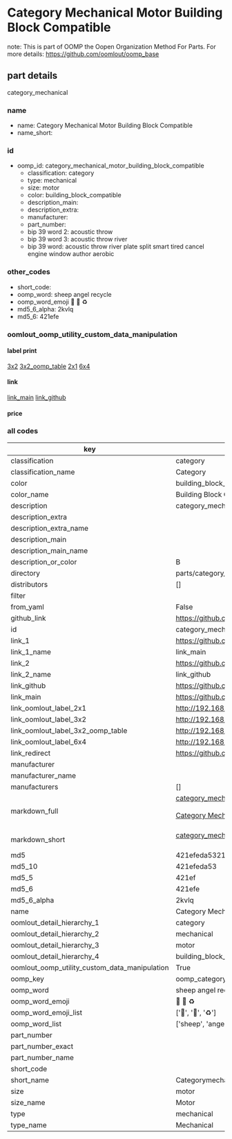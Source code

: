 # Category Mechanical Motor Building Block Compatible  

note: This is part of OOMP the Oopen Organization Method For Parts. For more details: https://github.com/oomlout/oomp_base

##  part details
  



category_mechanical



### name
* name: Category Mechanical Motor Building Block Compatible
* name_short: 
### id
* oomp_id: category_mechanical_motor_building_block_compatible
  * classification: category
  * type: mechanical
  * size: motor
  * color: building_block_compatible
  * description_main: 
  * description_extra: 
  * manufacturer: 
  * part_number: 
  * bip 39 word 2: acoustic throw
  * bip 39 word 3: acoustic throw river
  * bip 39 word: acoustic throw river plate split smart tired cancel engine window author aerobic

### other_codes
* short_code: 
* oomp_word: sheep angel recycle
* oomp_word_emoji :sheep: :angel: :recycle:
* md5_6_alpha: 2kvlq
* md5_6: 421efe






### oomlout_oomp_utility_custom_data_manipulation
#### label print
[3x2](http://192.168.1.245:1112/?label=oomp%202kvlq)
[3x2_oomp_table](http://192.168.1.108:1112/?label=oomp%202kvlq)
[2x1](http://192.168.1.242:1112/?label=oomp%202kvlq)
[6x4](http://192.168.1.55:1112/?label=oomp%202kvlq)    

#### link

[link_main](https://github.com/oomlout/oomlout_oomp_version_1_messy/tree/main/parts/category_mechanical_motor_building_block_compatible) [link_github](https://github.com/oomlout/oomlout_oomp_version_1_messy/tree/main/parts/category_mechanical_motor_building_block_compatible)                             

#### price







### all codes 
| key | value |  
| --- | --- |  
| classification | category |  
| classification_name | Category |  
| color | building_block_compatible |  
| color_name | Building Block Compatible |  
| description | category_mechanical |  
| description_extra |  |  
| description_extra_name |  |  
| description_main |  |  
| description_main_name |  |  
| description_or_color | B  |  
| directory | parts/category_mechanical_motor_building_block_compatible |  
| distributors | [] |  
| filter |  |  
| from_yaml | False |  
| github_link | https://github.com/oomlout/oomlout_oomp_part_src/tree/main/parts/category_mechanical_motor_building_block_compatible |  
| id | category_mechanical_motor_building_block_compatible |  
| link_1 | https://github.com/oomlout/oomlout_oomp_version_1_messy/tree/main/parts/category_mechanical_motor_building_block_compatible |  
| link_1_name | link_main |  
| link_2 | https://github.com/oomlout/oomlout_oomp_version_1_messy/tree/main/parts/category_mechanical_motor_building_block_compatible |  
| link_2_name | link_github |  
| link_github | https://github.com/oomlout/oomlout_oomp_version_1_messy/tree/main/parts/category_mechanical_motor_building_block_compatible |  
| link_main | https://github.com/oomlout/oomlout_oomp_version_1_messy/tree/main/parts/category_mechanical_motor_building_block_compatible |  
| link_oomlout_label_2x1 | http://192.168.1.242:1112/?label=oomp%202kvlq |  
| link_oomlout_label_3x2 | http://192.168.1.245:1112/?label=oomp%202kvlq |  
| link_oomlout_label_3x2_oomp_table | http://192.168.1.108:1112/?label=oomp%202kvlq |  
| link_oomlout_label_6x4 | http://192.168.1.55:1112/?label=oomp%202kvlq |  
| link_redirect | https://github.com/oomlout/oomlout_oomp_version_1_messy/tree/main/parts/category_mechanical_motor_building_block_compatible |  
| manufacturer |  |  
| manufacturer_name |  |  
| manufacturers | [] |  
| markdown_full | [category_mechanical_motor_building_block_compatible](none)<br>[](none)<br>[Category Mechanical Motor Building Block Compatible](none)<br><br> |  
| markdown_short | [category_mechanical_motor_building_block_compatible](none)<br><br> |  
| md5 | 421efeda53213c5732691a6375b85010 |  
| md5_10 | 421efeda53 |  
| md5_5 | 421ef |  
| md5_6 | 421efe |  
| md5_6_alpha | 2kvlq |  
| name | Category Mechanical Motor Building Block Compatible |  
| oomlout_detail_hierarchy_1 | category |  
| oomlout_detail_hierarchy_2 | mechanical |  
| oomlout_detail_hierarchy_3 | motor |  
| oomlout_detail_hierarchy_4 | building_block_compatible |  
| oomlout_oomp_utility_custom_data_manipulation | True |  
| oomp_key | oomp_category_mechanical_motor_building_block_compatible |  
| oomp_word | sheep angel recycle |  
| oomp_word_emoji | :sheep: :angel: :recycle: |  
| oomp_word_emoji_list | [':sheep:', ':angel:', ':recycle:'] |  
| oomp_word_list | ['sheep', 'angel', 'recycle'] |  
| part_number |  |  
| part_number_exact |  |  
| part_number_name |  |  
| short_code |  |  
| short_name | Categorymechanical |  
| size | motor |  
| size_name | Motor |  
| type | mechanical |  
| type_name | Mechanical |  
